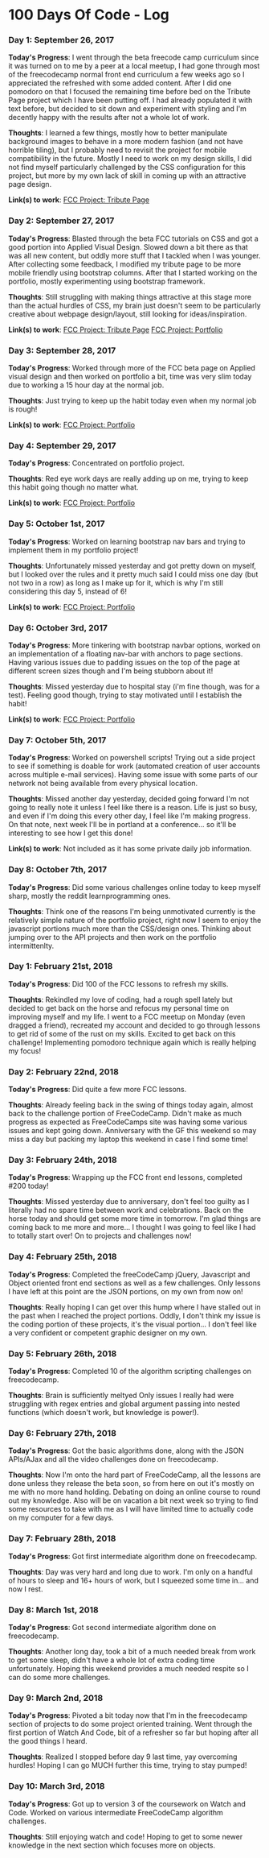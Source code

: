 # 100 Days Of Code - Log

### Day 1: September 26, 2017

**Today's Progress**: I went through the beta freecode camp curriculum since it was turned on to me by a peer at a local meetup, I had gone through most of the freecodecamp normal front end curriculum a few weeks ago so I appreciated the refreshed with some added content. After I did one pomodoro on that I focused the remaining time before bed on the Tribute Page project which I have been putting off. I had already populated it with text before, but decided to sit down and experiment with styling and I'm decently happy with the results after not a whole lot of work.

**Thoughts**: I learned a few things, mostly how to better manipulate background images to behave in a more modern fashion (and not have horrible tiling), but I probably need to revisit the project for mobile compatibility in the future. Mostly I need to work on my design skills, I did not find myself particularly challenged by the CSS configuration for this project, but more by my own lack of skill in coming up with an attractive page design. 

**Link(s) to work**: [FCC Project: Tribute Page](https://codepen.io/Paradisio/pen/PJqbdo)

### Day 2: September 27, 2017

**Today's Progress**: Blasted through the beta FCC tutorials on CSS and got a good portion into Applied Visual Design. Slowed down a bit there as that was all new content, but oddly more stuff that I tackled when I was younger. After collecting some feedback, I modified my tribute page to be more mobile friendly using bootstrap columns. After that I started working on the portfolio, mostly experimenting using bootstrap framework.

**Thoughts**: Still struggling with making things attractive at this stage more than the actual hurdles of CSS, my brain just doesn't seem to be particularly creative about webpage design/layout, still looking for ideas/inspiration.

**Link(s) to work**: 
[FCC Project: Tribute Page](https://codepen.io/Paradisio/pen/PJqbdo)
[FCC Project: Portfolio](https://codepen.io/Paradisio/pen/XeRNNg)

### Day 3: September 28, 2017

**Today's Progress**: Worked through more of the FCC beta page on Applied visual design and then worked on portfolio a bit, time was very slim today due to working a 15 hour day at the normal job.

**Thoughts**: Just trying to keep up the habit today even when my normal job is rough!

**Link(s) to work**: [FCC Project: Portfolio](https://codepen.io/Paradisio/pen/XeRNNg)

### Day 4: September 29, 2017

**Today's Progress**: Concentrated on portfolio project. 

**Thoughts**: Red eye work days are really adding up on me, trying to keep this habit going though no matter what. 

**Link(s) to work**: [FCC Project: Portfolio](https://codepen.io/Paradisio/pen/XeRNNg)

### Day 5: October 1st, 2017

**Today's Progress**: Worked on learning bootstrap nav bars and trying to implement them in my portfolio project!

**Thoughts**: Unfortunately missed yesterday and got pretty down on myself, but I looked over the rules and it pretty much said I could miss one day (but not two in a row) as long as I make up for it, which is why I'm still considering this day 5, instead of 6!

**Link(s) to work**: [FCC Project: Portfolio](https://codepen.io/Paradisio/pen/XeRNNg)

### Day 6: October 3rd, 2017

**Today's Progress**: More tinkering with bootstrap navbar options, worked on an implementation of a floating nav-bar with anchors to page sections. Having various issues due to padding issues on the top of the page at different screen sizes though and I'm being stubborn about it!

**Thoughts**: Missed yesterday due to hospital stay (i'm fine though, was for a test). Feeling good though, trying to stay motivated until I establish the habit!

**Link(s) to work**: [FCC Project: Portfolio](https://codepen.io/Paradisio/pen/XeRNNg)

### Day 7: October 5th, 2017

**Today's Progress**: Worked on powershell scripts! Trying out a side project to see if something is doable for work (automated creation of user accounts across multiple e-mail services). Having some issue with some parts of our network not being available from every physical location. 

**Thoughts**: Missed another day yesterday, decided going forward I'm not going to really note it unless I feel like there is a reason. Life is just so busy, and even if I'm doing this every other day, I feel like I'm making progress. On that note, next week I'll be in portland at a conference... so it'll be interesting to see how I get this done!

**Link(s) to work**: Not included as it has some private daily job information.

### Day 8: October 7th, 2017

**Today's Progress**: Did some various challenges online today to keep myself sharp, mostly the reddit learnprogramming ones. 

**Thoughts**: Think one of the reasons I'm being unmotivated currently is the relatively simple nature of the portfolio project, right now I seem to enjoy the javascript portions much more than the CSS/design ones. Thinking about jumping over to the API projects and then work on the portfolio intermittenlty. 

### Day 1: February 21st, 2018

**Today's Progress**: Did 100 of the FCC lessons to refresh my skills.  

**Thoughts**: Rekindled my love of coding, had a rough spell lately but decided to get back on the horse and refocus my personal time on improving myself and my life. I went to a FCC meetup on Monday (even dragged a friend), recreated my account and decided to go through lessons to get rid of some of the rust on my skills. Excited to get back on this challenge! Implementing pomodoro technique again which is really helping my focus!

### Day 2: February 22nd, 2018

**Today's Progress**: Did quite a few more FCC lessons.

**Thoughts**: Already feeling back in the swing of things today again, almost back to the challenge portion of FreeCodeCamp. Didn't make as much progress as expected as FreeCodeCamps site was having some various issues and kept going down. Anniversary with the GF this weekend so may miss a day but packing my laptop this weekend in case I find some time!

### Day 3: February 24th, 2018

**Today's Progress**: Wrapping up the FCC front end lessons, completed #200 today!

**Thoughts**: Missed yesterday due to anniversary, don't feel too guilty as I literally had no spare time between work and celebrations. Back on the horse today and should get some more time in tomorrow. I'm glad things are coming back to me more and more... I thought I was going to feel like I had to totally start over! On to projects and challenges now!

### Day 4: February 25th, 2018

**Today's Progress**: Completed the freeCodeCamp jQuery, Javascript and Object oriented front end sections as well as a few challenges. Only lessons I have left at this point are the JSON portions, on my own from now on! 

**Thoughts**: Really hoping I can get over this hump where I have stalled out in the past when I reached the project portions. Oddly, I don't think my issue is the coding portion of these projects, it's the visual portion... I don't feel like a very confident or competent graphic designer on my own. 

### Day 5: February 26th, 2018

**Today's Progress**: Completed 10 of the algorithm scripting challenges on freecodecamp.

**Thoughts**: Brain is sufficiently meltyed Only issues I really had were struggling with regex entries and global argument passing into nested functions (which doesn't work, but knowledge is power!).

### Day 6: February 27th, 2018

**Today's Progress**:  Got the basic algorithms done, along with the JSON APIs/AJax and all the video challenges done on freecodecamp.

**Thoughts**: Now I'm onto the hard part of FreeCodeCamp, all the lessons are done unless they release the beta soon, so from here on out it's mostly on me with no more hand holding. Debating on doing an online course to round out my knowledge. Also will be on vacation a bit next week so trying to find some resources to take with me as I will have limited time to actually code on my computer for a few days. 

### Day 7: February 28th, 2018

**Today's Progress**:  Got first intermediate algorithm done on freecodecamp.

**Thoughts**: Day was very hard and long due to work. I'm only on a handful of hours to sleep and 16+ hours of work, but I squeezed some time in... and now I rest.

### Day 8: March 1st, 2018

**Today's Progress**:  Got second intermediate algorithm done on freecodecamp.

**Thoughts**: Another long day, took a bit of a much needed break from work to get some sleep, didn't have a whole lot of extra coding time unfortunately. Hoping this weekend provides a much needed respite so I can do some more challenges. 

### Day 9: March 2nd, 2018

**Today's Progress**:  Pivoted a bit today now that I'm in the freecodecamp section of projects to do some project oriented training. Went through the first portion of Watch And Code, bit of a refresher so far but hoping after all the good things I heard. 

**Thoughts**: Realized I stopped before day 9 last time, yay overcoming hurdles! Hoping I can go MUCH further this time, trying to stay pumped!

### Day 10: March 3rd, 2018

**Today's Progress**:  Got up to version 3 of the coursework on Watch and Code. Worked on various intermediate FreeCodeCamp algorithm challenges. 

**Thoughts**: Still enjoying watch and code! Hoping to get to some newer knowledge in the next section which focuses more on objects.

<!---
### Day 1: September 26, 2017

**Today's Progress**: 

**Thoughts**: 

**Link(s) to work**: [FCC Project: Tribute Page](https://codepen.io/Paradisio/pen/PJqbdo)






### Day 0: February 30, 2016 (Example 1)
##### (delete me or comment me out)

**Today's Progress**: Fixed CSS, worked on canvas functionality for the app.

**Thoughts:** I really struggled with CSS, but, overall, I feel like I am slowly getting better at it. Canvas is still new for me, but I managed to figure out some basic functionality.

**Link to work:** [Calculator App](http://www.example.com)

### Day 0: February 30, 2016 (Example 2)
##### (delete me or comment me out)

**Today's Progress**: Fixed CSS, worked on canvas functionality for the app.

**Thoughts**: I really struggled with CSS, but, overall, I feel like I am slowly getting better at it. Canvas is still new for me, but I managed to figure out some basic functionality.

**Link(s) to work**: [Calculator App](http://www.example.com)


### Day 1: June 27, Monday

**Today's Progress**: I've gone through many exercises on FreeCodeCamp.

**Thoughts** I've recently started coding, and it's a great feeling when I finally solve an algorithm challenge after a lot of attempts and hours spent.

**Link(s) to work**
1. [Find the Longest Word in a String](https://www.freecodecamp.com/challenges/find-the-longest-word-in-a-string)
2. [Title Case a Sentence](https://www.freecodecamp.com/challenges/title-case-a-sentence)
-->
